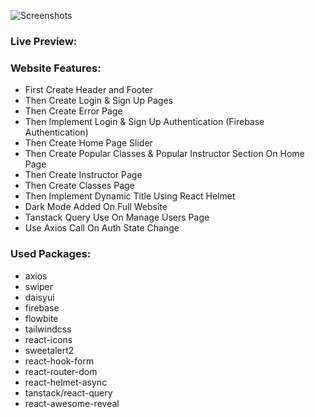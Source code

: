 ![Screenshots](https://i.ibb.co/BKfVTmQ/sportsgear.png)

### Live Preview:
### Website Features:
* First Create Header and Footer
* Then Create Login & Sign Up Pages
* Then Create Error Page
* Then Implement Login & Sign Up Authentication (Firebase Authentication)
* Then Create Home Page Slider
* Then Create Popular Classes & Popular Instructor Section On Home Page
* Then Create Instructor Page
* Then Create Classes Page
* Then Implement Dynamic Title Using React Helmet
* Dark Mode Added On Full Website
* Tanstack Query Use On Manage Users Page
* Use Axios Call On Auth State Change

### Used Packages:
* axios
* swiper
* daisyui
* firebase
* flowbite
* tailwindcss
* react-icons
* sweetalert2
* react-hook-form
* react-router-dom
* react-helmet-async
* tanstack/react-query
* react-awesome-reveal
